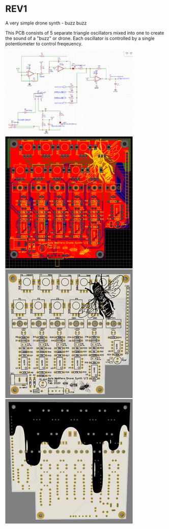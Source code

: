 # REV1
 A very simple drone synth - buzz buzz
 
 This PCB consists of 5 separate triangle oscillators mixed into one to create the sound of a "buzz" or drone. Each oscillator is controlled by a single potentiometer to control freqeuency. 
 
 <img src="/images/DRONE-SCHEMATIC.PNG" alt="Schematic" width="400">
  <img src="/images/DRONE-1.PNG" alt="PCB layout" width="400">
   <img src="/images/DRONE-2.PNG" alt="Top-side" width="400">
    <img src="/images/DRONE-3.PNG" alt="Bottom-side" width="400">
     
